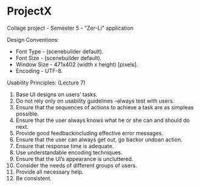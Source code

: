 # ProjectX
Collage project - Semester 5 - "Zer-Li" application


Design Conventions:

- Font Type - (scenebuilder default).
- Font Size - (scenebuilder default).
- Window Size - 471x402 (width x height) [pixels].
- Encoding - UTF-8.



Usability Principles: (Lecture 7)

1. Base UI designs on users’ tasks.
2. Do not rely only on usability guidelines –always test with users.
3. Ensure that the sequences of actions to achieve a task are as simpleas possible.
4. Ensure that the user always knows what he or she can and should do next.
5. Provide good feedbackincluding effective error messages.
6. Ensure that the user can always get out, go backor undoan action.
7. Ensure that response time is adequate.
8. Use understandable encoding techniques.
9. Ensure that the UI’s appearance is uncluttered.
10. Consider the needs of different groups of users.
11. Provide all necessary help.
12. Be consistent.

